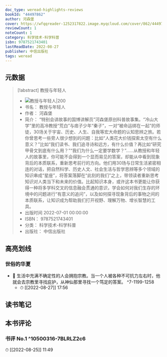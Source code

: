 ```yaml
---
doc_type: weread-highlights-reviews
bookId: "44497862"
author: 河森堡
cover: https://wfqqreader-1252317822.image.myqcloud.com/cover/862/44497862/t7_44497862.jpg
reviewCount: 1
noteCount: 1
category: 科学技术-科学科普
isbn: 9787521743401
lastReadDate: 2022-08-27
publisher: 中信出版社
tags: weread
---
```


## 元数据

> [!abstract] 教授与年轻人
> - ![ 教授与年轻人|200](https://wfqqreader-1252317822.image.myqcloud.com/cover/862/44497862/t7_44497862.jpg)
> - 书名： 教授与年轻人
> - 作者： 河森堡
> - 简介： “特别会讲故事的国博讲解员”河森堡原创科普故事集。“冷山大学”里的高冷教授“荒白”与痞子少年“秦子”，一对“被命运绑在一起”的师徒，30场关于宇宙、历史、人生、自我等宏大命题的认知思辨之旅。若你曾思考一些旁人很少想到的问题：比如“人类花大价钱探索太空有什么意义？”比如“我们读书、我们追寻诗和远方，有什么价值？再比如“研究甲骨文到底有什么用？”“我们为什么一定要学数学？”……从教授和年轻人的故事里，你可能不会得到一个显而易见的答案，却能从中看到现象背后的本质联系，重新思考前行的方向。他们用30场与日常生活紧密相连的对话，把自然科学、历史人文、社会生活与哲学思辨等多个领域的知识串成“星座”，将答案落脚在“此刻的我们”之上，带领读者重新思考知识对人类当下和未来的价值。比起知识本身，或许这本书更能让你获得一种将多学科交叉的信息融会贯通的意识，学会如何对我们生存的环境中的问题进行“有意义的追问”，以及如何探寻现象背后的事物之间的本质联系，让知识成为帮助我们打开视野、理解万物、增长智慧的工具。
> - 出版时间 2022-07-01 00:00:00
> - ISBN： 9787521743401
> - 分类： 科学技术-科学科普
> - 出版社： 中信出版社

## 高亮划线

### 世俗的华夏


- 📌 生活中充满不确定性的人会拥抱宗教。当一个人被各种不可抗力左右时，他就会去宗教里寻找庇护，从神仙那里寻找一个笃定的答案。 ^7-1199-1258
    - ⏱ [[2022-08-27]]  17:56 
## 读书笔记

## 本书评论

### 书评 No.1  ^10500316-7BLRLZ2c6
⏱ [[2022-08-25]]  11:49
